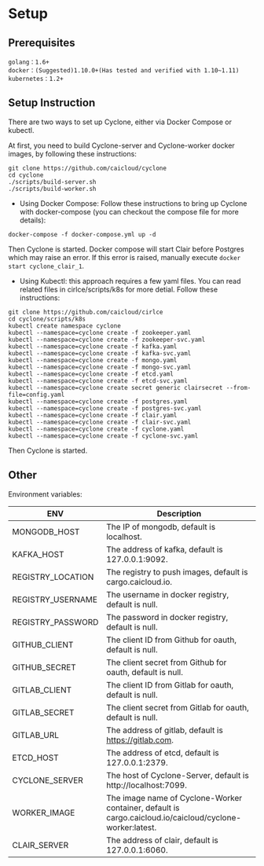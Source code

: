 # Setup

## Prerequisites

```
golang：1.6+
docker：(Suggested)1.10.0+(Has tested and verified with 1.10~1.11)
kubernetes：1.2+
```

## Setup Instruction

There are two ways to set up Cyclone, either via Docker Compose or kubectl.

At first, you need to build Cyclone-server and Cyclone-worker docker images, by following these instructions: 

```
git clone https://github.com/caicloud/cyclone
cd cyclone
./scripts/build-server.sh
./scripts/build-worker.sh
```

- Using Docker Compose: Follow these instructions to bring up Cyclone with docker-compose (you can checkout the compose file for more details):

```
docker-compose -f docker-compose.yml up -d
```

Then Cyclone is started. Docker compose will start Clair before Postgres which may raise an error. If this error is raised, manually execute `docker start cyclone_clair_1`.

- Using Kubectl: this approach requires a few yaml files. You can read related files in cirlce/scripts/k8s for more detial. Follow these instructions:

```
git clone https://github.com/caicloud/cirlce
cd cyclone/scripts/k8s
kubectl create namespace cyclone
kubectl --namespace=cyclone create -f zookeeper.yaml
kubectl --namespace=cyclone create -f zookeeper-svc.yaml
kubectl --namespace=cyclone create -f kafka.yaml
kubectl --namespace=cyclone create -f kafka-svc.yaml
kubectl --namespace=cyclone create -f mongo.yaml
kubectl --namespace=cyclone create -f mongo-svc.yaml
kubectl --namespace=cyclone create -f etcd.yaml
kubectl --namespace=cyclone create -f etcd-svc.yaml
kubectl --namespace=cyclone create secret generic clairsecret --from-file=config.yaml
kubectl --namespace=cyclone create -f postgres.yaml
kubectl --namespace=cyclone create -f postgres-svc.yaml
kubectl --namespace=cyclone create -f clair.yaml
kubectl --namespace=cyclone create -f clair-svc.yaml
kubectl --namespace=cyclone create -f cyclone.yaml
kubectl --namespace=cyclone create -f cyclone-svc.yaml
```

Then Cyclone is started.

## Other

Environment variables: 

| ENV                  | Description                              |
| -------------------- | ---------------------------------------- |
| MONGODB_HOST         | The IP of mongodb, default is localhost. |
| KAFKA_HOST           | The address of kafka, default is 127.0.0.1:9092. |
| REGISTRY_LOCATION    | The registry to push images, default is cargo.caicloud.io. |
| REGISTRY_USERNAME    | The username in docker registry, default is null. |
| REGISTRY_PASSWORD    | The password in docker registry, default is null. |
| GITHUB_CLIENT        | The client ID from Github for oauth, default is null. |
| GITHUB_SECRET        | The client secret from Github for oauth, default is null. |
| GITLAB_CLIENT        | The client ID from Gitlab for oauth, default is null. |
| GITLAB_SECRET        | The client secret from Gitlab for oauth, default is null. |
| GITLAB_URL           | The address of gitlab, default is https://gitlab.com. |
| ETCD_HOST            | The address of etcd, default is 127.0.0.1:2379. |
| CYCLONE_SERVER       | The host of Cyclone-Server, default is http://localhost:7099. |
| WORKER_IMAGE         | The image name of Cyclone-Worker container, default is cargo.caicloud.io/caicloud/cyclone-worker:latest. |
| CLAIR_SERVER         | The address of clair, default is 127.0.0.1:6060. |
